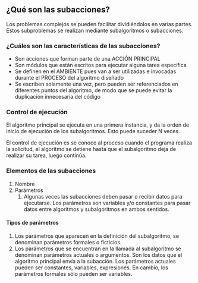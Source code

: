 ## ¿Qué son las subacciones?
Los problemas complejos se pueden facilitar dividiéndolos en varias partes. Estos subproblemas se realizan  mediante subalgoritmos o subacciones. 

### ¿Cuáles son las características de las subacciones?
+ Son acciones que forman parte de una ACCIÓN PRINCIPAL
+ Son módulos que están escritos para ejecutar alguna tarea específica
+ Se definen en el AMBIENTE pues van a ser utilizadas e invocadas durante el PROCESO del algoritmo diseñado
+ Se escriben solamente una vez, pero pueden ser referenciados en diferentes puntos del algoritmo, de modo que se puede evitar la duplicación innecesaria del código


### Control de ejecución 
El algoritmo principal se ejecuta en una primera instancia, y da la orden de inicio de ejecución de los subalgoritmos. Esto puede suceder N veces. 

El control de ejecución es se conoce al proceso cuando  el programa realiza la solicitud, el algoritmo se detiene hasta que el subalgoritmo deja de realizar su tarea, luego continúa.


### Elementos de las subacciones
1. Nombre
2. Parámetros 
	1. Algunas veces las subacciones deben pasar o recibir datos para ejecutarse. Los parámetros son variables y/o constantes para pasar datos entre algoritmos y subalgoritmos en ambos sentidos. 

#### Tipos de parámetros 
1. Los parámetros que aparecen en la definición del subalgoritmo, se denominan parámetros formales o ficticios.
2. Los parámetros que se encuentran en la llamada al subalgoritmo se denominan parámetros actuales o argumentos. Son los datos que el algoritmo principal envía a la subacción.  Los parámetros actuales pueden ser constantes, variables, expresiones. En cambio, los parámetros formales sólo pueden ser variables.